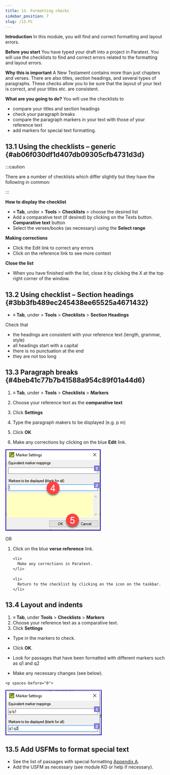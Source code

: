 ```yaml
---
title: 13. Formatting checks
sidebar_position: 7
slug: /13.FC
---
```




**Introduction**  In this module, you will find and correct formatting and layout errors.


**Before you start**  You have typed your draft into a project in Paratext. You will use the checklists to find and correct errors related to the formatting and layout errors.


**Why this is important**  A New Testament contains more than just chapters and verses. There are also titles, section headings, and several types of paragraphs. These checks allow you to be sure that the layout of your text is correct, and your titles etc. are consistent.


**What are you going to do?**  You will use the checklists to

- compare your titles and section headings
- check your paragraph breaks
- compare the paragraph markers in your text with those of your reference text
- add markers for special text formatting.

## 13.1 Using the checklists – generic {#ab06f030df1d407db09305cfb4731d3d}


:::caution

There are a number of checklists which differ slightly but they have the following in common:

:::




**How to display the checklist**

- **≡ Tab**, under &gt; **Tools** &gt; **Checklists** &gt; choose the desired list
- Add a comparative text (if desired) by clicking on the Texts button. **Comparative text** button
- Select the verses/books (as necessary) using the **Select range**

**Making corrections**

- Click the Edit link to correct any errors
- Click on the reference link to see more context

**Close the list**

- When you have finished with the list, close it by clicking the X at the top right corner of the window.

## 13.2 Using checklist – Section headings {#3bb3fb489ec245438ee65525a4671432}

- **≡ Tab**, under &gt; **Tools** &gt; **Checklists** &gt; **Section Headings**

Check that

- the headings are consistent with your reference text (length, grammar, style)
- all headings start with a capital
- there is no punctuation at the end
- they are not too long

## 13.3 Paragraph breaks {#4beb41c77b7b41588a954c89f01a44d6}


<div class='notion-row'>
<div class='notion-column' style={{width: 'calc((100% - (min(32px, 4vw) * 1)) * 0.5)'}}>

1. **≡ Tab**, under > **Tools** > **Checklists** > **Markers**

1. Choose your reference text as the **comparative text**

1. Click **Settings**

1. Type the paragraph makers to be displayed
(e.g. p m)

1. Click **OK**

1. Make any corrections by clicking on the blue **Edit** link.

</div><div className='notion-spacer' >
  </p> 
  
  <p spaces-before="0">
    

<div class='notion-column' style={{width: 'calc((100% - (min(32px, 4vw) * 1)) * 0.5)'}}>

![](./1428959575.png)

</div>    
    <div className='notion-spacer' >
    </div>
  </p>
  
  <p spaces-before="0">
    OR
  </p>
  
  <ol start="1">
    <li>
      Click on the blue <strong x-id="1">verse reference</strong> link.
    </li>
    
    <li>
      Make any corrections in Paratext.
    </li>
    
    <li>
      Return to the checklist by clicking on the icon on the taskbar.
    </li>
  </ol>

<h2 id="17698276f8084544a20d3d426679de1d" spaces-before="0">
  13.4 Layout and indents
</h2>

<ol start="1">
  <li>
    <strong x-id="1">≡ Tab</strong>, under <strong x-id="1">Tools</strong> &gt; <strong x-id="1">Checklists</strong> &gt; <strong x-id="1">Markers</strong>
  </li>
  
  <li>
    Choose your reference text as a comparative text.
  </li>
  
  <li>
    Click <strong x-id="1">Settings</strong>
  </li>
</ol>

<p spaces-before="0">

<div class='notion-row'>
<div class='notion-column' style={{width: 'calc((100% - (min(32px, 4vw) * 1)) * 0.5)'}}>

- Type in the markers to check.

- Click **OK**.

- Look for passages that have been formatted with different markers such as q1 and q2

- Make any necessary changes (see below).

</div>  
  <div className='notion-spacer' >
    </p> 
    
    <p spaces-before="0">
      

<div class='notion-column' style={{width: 'calc((100% - (min(32px, 4vw) * 1)) * 0.5)'}}>

![](./1300191702.png)

</div>      
      <div className='notion-spacer' >
      </div>
    </p>


<h2 id="2fed410218164e21834d0949e5ab3c07" spaces-before="0">
  13.5 Add USFMs to format special text
</h2>

<ul>
  <li>
    See the list of passages with special formatting <a href="https://manual.paratext.org/Training-Manual/Appendix/A.st">Appendix A</a>.
  </li>
  <li>
    Add the USFM as necessary (see module KD or help if necessary).
  </li>
</ul>
